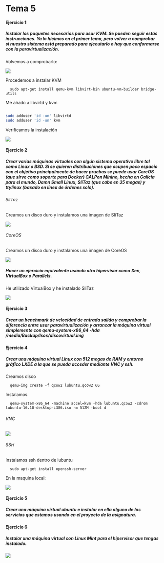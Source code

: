 # Tema 5

#### Ejercicio 1

##### Instalar los paquetes necesarios para usar KVM. Se pueden seguir estas instrucciones. Ya lo hicimos en el primer tema, pero volver a comprobar si nuestro sistema está preparado para ejecutarlo o hay que conformarse con la paravirtualización.

Volvemos a comprobarlo:

![](http://i1356.photobucket.com/albums/q726/Makelele_Junior/Captura%20de%20pantalla%20de%202016-12-23%2016-40-50_zpsf3fjxaae.png)

Procedemos a instalar KVM

      sudo apt-get install qemu-kvm libvirt-bin ubuntu-vm-builder bridge-utils

Me añado a libvirtd y kvm

```bash

sudo adduser 'id -un' libvirtd
sudo adduser 'id -un' kvm

```

Verificamos la instalación

![](http://i1356.photobucket.com/albums/q726/Makelele_Junior/Captura%20de%20pantalla%20de%202016-12-24%2015-38-57_zpsg1pqzfpv.png)

#### Ejercicio 2

##### Crear varias máquinas virtuales con algún sistema operativo libre tal como Linux o BSD. Si se quieren distribuciones que ocupen poco espacio con el objetivo principalmente de hacer pruebas se puede usar CoreOS (que sirve como soporte para Docker) GALPon Minino, hecha en Galicia para el mundo, Damn Small Linux, SliTaz (que cabe en 35 megas) y ttylinux (basado en línea de órdenes solo).

###### SliTaz

Creamos un disco duro y instalamos una imagen de SliTaz

![](http://i1356.photobucket.com/albums/q726/Makelele_Junior/Captura%20de%20pantalla%20de%202016-12-23%2017-21-05_zpshkm2zpy8.png)

###### CoreOS

Creamos un disco duro y instalamos una imagen de CoreOS

![](http://i1356.photobucket.com/albums/q726/Makelele_Junior/Captura%20de%20pantalla%20de%202016-12-24%2016-29-59_zpsf1kbxg4f.png)

##### Hacer un ejercicio equivalente usando otro hipervisor como Xen, VirtualBox o Parallels.

He utilizado VirtualBox y he instalado SliTaz

![](http://i1356.photobucket.com/albums/q726/Makelele_Junior/Captura%20de%20pantalla%20de%202016-12-24%2019-02-58_zps5xj3jrj0.png)

#### Ejercicio 3

##### Crear un benchmark de velocidad de entrada salida y comprobar la diferencia entre usar paravirtualización y arrancar la máquina virtual simplemente con qemu-system-x86_64 -hda /media/Backup/Isos/discovirtual.img

#### Ejercicio 4

##### Crear una máquina virtual Linux con 512 megas de RAM y entorno gráfico LXDE a la que se pueda acceder mediante VNC y ssh.

Creamos disco

      qemu-img create -f qcow2 lubuntu.qcow2 6G

Instalamos

      qemu-system-x86_64 -machine accel=kvm -hda lubuntu.qcow2 -cdrom lubuntu-16.10-desktop-i386.iso -m 512M -boot d

###### VNC

![](http://i1356.photobucket.com/albums/q726/Makelele_Junior/Captura%20de%20pantalla%20de%202016-12-25%2019-12-27_zpssdk8f4c0.png)

###### SSH

Instalamos ssh dentro de lubuntu

      sudo apt-get install openssh-server

En la maquina local:

![](http://i1356.photobucket.com/albums/q726/Makelele_Junior/Captura%20de%20pantalla%20de%202016-12-25%2019-18-38_zpsknpzt4vl.png)

#### Ejercicio 5

##### Crear una máquina virtual ubuntu e instalar en ella alguno de los servicios que estamos usando en el proyecto de la asignatura.

#### Ejercicio 6

##### Instalar una máquina virtual con Linux Mint para el hipervisor que tengas instalado.

![](http://i1356.photobucket.com/albums/q726/Makelele_Junior/Captura%20de%20pantalla%20de%202017-01-03%2023-29-49_zpsfdwa0g0k.png)
